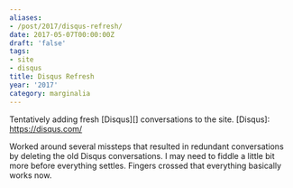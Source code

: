 ```yaml
---
aliases:
- /post/2017/disqus-refresh/
date: 2017-05-07T00:00:00Z
draft: 'false'
tags:
- site
- disqus
title: Disqus Refresh
year: '2017'
category: marginalia
---
```

Tentatively adding fresh [Disqus][] conversations to the site.
[Disqus]: https://disqus.com/
<!--more-->

Worked around several missteps that resulted in redundant conversations by deleting the old Disqus
conversations. I may need to fiddle a little bit more before everything settles. Fingers crossed that
everything basically works now.
